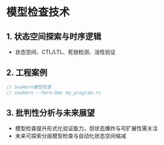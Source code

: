 # 模型检查技术

## 1. 状态空间探索与时序逻辑

- 状态空间、CTL/LTL、死锁检测、活性验证

## 2. 工程案例

```rust
// SeaHorn模型检查
// seahorn --horn-bmc my_program.rs
```

## 3. 批判性分析与未来展望

- 模型检查提升形式化验证能力，但状态爆炸与可扩展性需关注
- 未来可探索分层模型检查与自动化状态空间缩减
